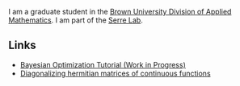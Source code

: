 I am a graduate student in the [Brown University Division of Applied Mathematics](https://www.brown.edu/academics/applied-mathematics/). I am part of the [Serre Lab](http://serre-lab.clps.brown.edu/).

## Links
- [Bayesian Optimization Tutorial (Work in Progress)](https://github.com/nathanlmeyers/hyperparam2/tree/master/tutorial)
- [Diagonalizing hermitian matrices of continuous functions](https://arxiv.org/pdf/1212.5732.pdf)
